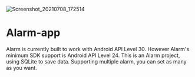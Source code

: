 ![Screenshot_20210708_172514](https://user-images.githubusercontent.com/69077477/124918800-14a09200-e013-11eb-9e7c-72ed5dbe6892.jpg)
# Alarm-app
Alarm is currently built to work with Android API Level 30.
However Alarm's minimum SDK support is Android API Level 24.
This is an Alarm project, using SQLite to save data.
Supporting multiple alarm, you can set as many as you want.

